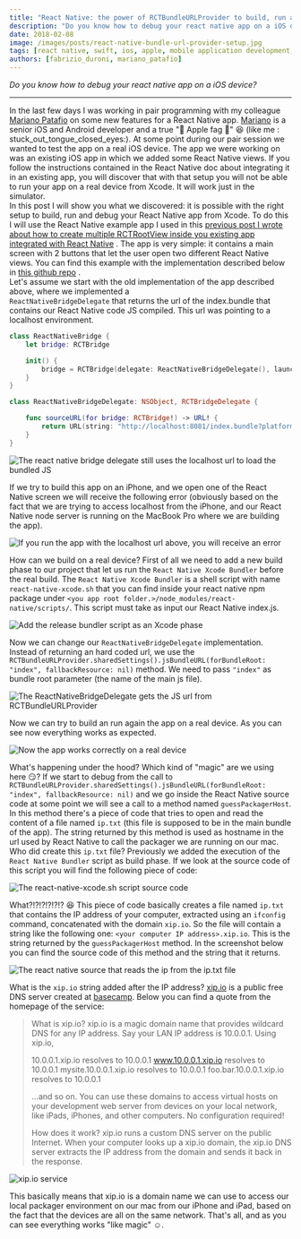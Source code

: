 ```yaml
---
title: "React Native: the power of RCTBundleURLProvider to build, run and debug on an iOS device from Xcode"
description: "Do you know how to debug your react native app on a iOS device?"
date: 2018-02-08
image: /images/posts/react-native-bundle-url-provider-setup.jpg
tags: [react native, swift, ios, apple, mobile application development, javascript]
authors: [fabrizio_duroni, mariano_patafio]
---
```


*Do you know how to debug your react native app on a iOS device?*

---

In the last few days I was working in pair programming with my
colleague [Mariano Patafio](https://www.linkedin.com/in/mariano-patafio-4a8b7426/ "Mariano Patafio") on some new
features for a React Native app. [Mariano](https://www.linkedin.com/in/mariano-patafio-4a8b7426/ "Mariano Patafio") is a
senior iOS and Android developer and a true ":apple: Apple fag :apple:" :laughing: (like me :
stuck_out_tongue_closed_eyes:). At some point during our pair session we wanted to test the app on a real iOS device.
The app we were working on was an existing iOS app in which we added some React Native views. If you follow the
instructions contained in the React Native doc about integrating it in an existing app, you will discover that with that
setup you will not be able to run your app on a real device from Xcode. It will work just in the simulator.  
In this post I will show you what we discovered: it is possible with the right setup to build, run and debug your React
Native app from Xcode. To do this I will use the React Native example app I used in
this [previous post I wrote about how to create multiple RCTRootView inside you existing app integrated with React Native](/2017/12/08/react-native-multiple-instance-rctrootview/ "react native multiple rctrootview")
. The app is very simple: it contains a main screen with 2 buttons that let the user open two different React Native
views. You can find this example with the implementation described below
in [this github repo](https://github.com/chicio/React-Native-Multiple-RCTRootView "React native multiple RCTRootView")
.  
Let's assume we start with the old implementation of the app described above, where we implemented a  
`ReactNativeBridgeDelegate` that returns the url of the index.bundle that contains our React Native code JS compiled.
This url was pointing to a localhost environment.

```swift
class ReactNativeBridge {
    let bridge: RCTBridge

    init() {
        bridge = RCTBridge(delegate: ReactNativeBridgeDelegate(), launchOptions: nil)
    }
}

class ReactNativeBridgeDelegate: NSObject, RCTBridgeDelegate {

    func sourceURL(for bridge: RCTBridge!) -> URL! {
        return URL(string: "http://localhost:8081/index.bundle?platform=ios")
    }
}
```

![The react native bridge delegate still uses the localhost url to load the bundled JS](/images/posts/react-native-bridge-delegate-localhost.jpg)

If we try to build this app on an iPhone, and we open one of the React Native screen we will receive the following
error (obviously based on the fact that we are trying to access localhost from the iPhone, and our React Native node
server is running on the MacBook Pro where we are building the app).

![If you run the app with the localhost url above, you will receive an error](/images/posts/react-native-error-on-device-failed-bundle.jpg)

How can we build on a real device? First of all we need to add a new build phase to our project that let us run
the `React Native Xcode Bundler` before the real build. The `React Native Xcode Bundler` is a shell script with
name `react-native-xcode.sh` that you can find inside your react native npm package
under `<you app root folder.>/node_modules/react-native/scripts/`. This script must take as input our React Native
index.js.

![Add the release bundler script as an Xcode phase](/images/posts/react-native-setup-bundler.jpg)

Now we can change our `ReactNativeBridgeDelegate` implementation. Instead of returning an hard coded url, we use
the `RCTBundleURLProvider.sharedSettings().jsBundleURL(forBundleRoot: "index", fallbackResource: nil)` method. We need
to pass `"index"` as bundle root parameter (the name of the main js file).

![The ReactNativeBridgeDelegate gets the JS url from RCTBundleURLProvider](/images/posts/react-native-bundle-url-provider-setup.jpg)

Now we can try to build an run again the app on a real device. As you can see now everything works as expected.

![Now the app works correctly on a real device](/images/posts/react-native-app-working-on-device.jpg)

What's happening under the hood? Which kind of "magic" are we using here :smirk:? If we start to debug from the call
to `RCTBundleURLProvider.sharedSettings().jsBundleURL(forBundleRoot: "index", fallbackResource: nil)` and we go inside
the React Native source code at some point we will see a call to a method named `guessPackagerHost`. In this method
there's a piece of code that tries to open and read the content of a file named `ip.txt` (this file is supposed to be in
the main bundle of the app). The string returned by this method is used as hostname in the url used by React Native to
call the packager we are running on our mac.  
Who did create this `ip.txt` file? Previously we added the execution of the `React Native Bundler` script as build
phase. If we look at the source code of this script you will find the following piece of code:

![The react-native-xcode.sh script source code](/images/posts/react-native-ip-txt-generation.jpg)

What?!?!?!?!?!? :satisfied: This piece of code basically creates a file named `ip.txt` that contains the IP address of
your computer, extracted using an `ifconfig` command, concatenated with the domain `xip.io`. So the file will contain a
string like the following one: `<your computer IP address>.xip.io`. This is the string returned by
the `guessPackagerHost` method. In the screenshot below you can find the source code of this method and the string that
it returns.

![The react native source that reads the ip from the ip.txt file](/images/posts/react-native-my-local-ip.jpg)

What is the `xip.io` string added after the IP address? [xip.io](http://xip.io/ "xip.io") is a public free DNS server
created at [basecamp](https://basecamp.com "basecamp"). Below you can find a quote from the homepage of the service:

> What is xip.io?
> xip.io is a magic domain name that provides wildcard DNS
> for any IP address. Say your LAN IP address is 10.0.0.1.
> Using xip.io,
>
>10.0.0.1.xip.io   resolves to   10.0.0.1
> www.10.0.0.1.xip.io   resolves to   10.0.0.1
> mysite.10.0.0.1.xip.io   resolves to   10.0.0.1
> foo.bar.10.0.0.1.xip.io   resolves to   10.0.0.1
>
>...and so on. You can use these domains to access virtual
> hosts on your development web server from devices on your
> local network, like iPads, iPhones, and other computers.
> No configuration required!
>
>How does it work? xip.io runs a custom DNS server on the public Internet. When your computer looks up a xip.io domain, the xip.io DNS server extracts the IP address from the domain and sends it back in the response.

![xip.io service](/images/posts/react-native-xipio.jpg)

This basically means that xip.io is a domain name we can use to access our local packager environment on our mac from
our iPhone and iPad, based on the fact that the devices are all on the same network. That's all, and as you can see
everything works "like magic" :relaxed:.  
